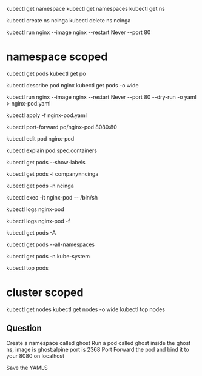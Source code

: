 kubectl get namespace
kubectl get namespaces
kubectl get ns

kubectl create ns ncinga
kubectl delete ns ncinga

kubectl run nginx --image nginx --restart Never --port 80 

# namespace scoped

kubectl get pods
kubectl get po

kubectl describe pod nginx
kubectl get pods -o wide

kubectl run nginx --image nginx --restart Never --port 80 --dry-run -o yaml > nginx-pod.yaml

kubectl apply -f nginx-pod.yaml 

kubectl port-forward po/nginx-pod 8080:80

kubectl edit pod nginx-pod

kubectl explain pod.spec.containers

kubectl get pods --show-labels

kubectl get pods -l company=ncinga

kubectl get pods -n ncinga

kubectl exec -it nginx-pod  -- /bin/sh

kubectl logs nginx-pod

kubectl logs nginx-pod -f

kubectl get pods -A

kubectl get pods --all-namespaces

kubectl get pods -n kube-system

kubectl top pods

# cluster scoped

kubectl get nodes
kubectl get nodes -o wide
kubectl top nodes


## Question

Create a namespace called ghost
Run a pod called ghost inside the ghost ns, image is ghost:alpine port is 2368
Port Forward the pod and bind it to your 8080 on localhost

Save the YAMLS
